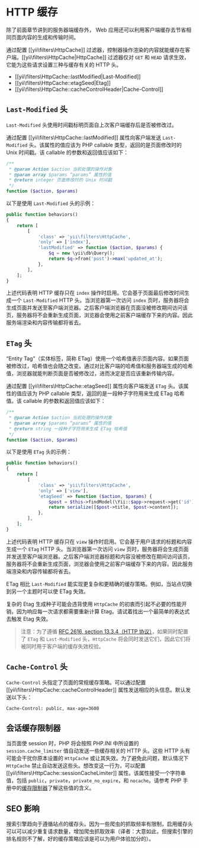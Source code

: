 HTTP 缓存
============

除了前面章节讲到的服务器端缓存外， Web 应用还可以利用客户端缓存去节省相同页面内容的生成和传输时间。

通过配置 [[yii\filters\HttpCache]] 过滤器，控制器操作渲染的内容就能缓存在客户端。[[yii\filters\HttpCache|HttpCache]] 过滤器仅对 `GET` 和 `HEAD` 请求生效，它能为这些请求设置三种与缓存有关的 HTTP 头。

* [[yii\filters\HttpCache::lastModified|Last-Modified]]
* [[yii\filters\HttpCache::etagSeed|Etag]]
* [[yii\filters\HttpCache::cacheControlHeader|Cache-Control]]


## `Last-Modified` 头 <a name="last-modified"></a>

`Last-Modified` 头使用时间戳标明页面自上次客户端缓存后是否被修改过。

通过配置 [[yii\filters\HttpCache::lastModified]] 属性向客户端发送 `Last-Modified` 头。该属性的值应该为 PHP callable 类型，返回的是页面修改时的 Unix 时间戳。该 callable 的参数和返回值应该如下：

```php
/**
 * @param Action $action 当前处理的操作对象
 * @param array $params “params” 属性的值
 * @return integer 页面修改时的 Unix 时间戳
 */
function ($action, $params)
```

以下是使用 `Last-Modified` 头的示例：

```php
public function behaviors()
{
    return [
        [
            'class' => 'yii\filters\HttpCache',
            'only' => ['index'],
            'lastModified' => function ($action, $params) {
                $q = new \yii\db\Query();
                return $q->from('post')->max('updated_at');
            },
        ],
    ];
}
```

上述代码表明 HTTP 缓存只在 `index` 操作时启用。它会基于页面最后修改时间生成一个 `Last-Modified` HTTP 头。当浏览器第一次访问 `index` 页时，服务器将会生成页面并发送至客户端浏览器。之后客户端浏览器在页面没被修改期间访问该页，服务器将不会重新生成页面，浏览器会使用之前客户端缓存下来的内容。因此服务端渲染和内容传输都将省去。


## `ETag` 头 <a name="etag"></a>

“Entity Tag”（实体标签，简称 ETag）使用一个哈希值表示页面内容。如果页面被修改过，哈希值也会随之改变。通过对比客户端的哈希值和服务器端生成的哈希值，浏览器就能判断页面是否被修改过，进而决定是否应该重新传输内容。

通过配置 [[yii\filters\HttpCache::etagSeed]] 属性向客户端发送 `ETag` 头。该属性的值应该为 PHP callable 类型，返回的是一段种子字符用来生成 ETag 哈希值。该 callable 的参数和返回值应该如下：

```php
/**
 * @param Action $action 当前处理的操作对象
 * @param array $params “params” 属性的值
 * @return string 一段种子字符用来生成 ETag 哈希值
 */
function ($action, $params)
```

以下是使用 `ETag` 头的示例：

```php
public function behaviors()
{
    return [
        [
            'class' => 'yii\filters\HttpCache',
            'only' => ['view'],
            'etagSeed' => function ($action, $params) {
                $post = $this->findModel(\Yii::$app->request->get('id'));
                return serialize([$post->title, $post->content]);
            },
        ],
    ];
}
```

上述代码表明 HTTP 缓存只在 `view` 操作时启用。它会基于用户请求的标题和内容生成一个 `ETag` HTTP 头。当浏览器第一次访问 `view` 页时，服务器将会生成页面并发送至客户端浏览器。之后客户端浏览器标题和内容没被修改在期间访问该页，服务器将不会重新生成页面，浏览器会使用之前客户端缓存下来的内容。因此服务端渲染和内容传输都将省去。

ETag 相比 `Last-Modified` 能实现更复杂和更精确的缓存策略。例如，当站点切换到另一个主题时可以使 ETag 失效。

复杂的 Etag 生成种子可能会违背使用 `HttpCache` 的初衷而引起不必要的性能开销，因为响应每一次请求都需要重新计算 Etag。请试着找出一个最简单的表达式去触发 Etag 失效。


> 注意：为了遵循 [RFC 2616, section 13.3.4（HTTP 协议）](http://tools.ietf.org/html/rfc2616#section-13.3.4)，如果同时配置了 `ETag` 和 `Last-Modified` 头，`HttpCache` 将会同时发送它们，因此它们将被同时用于客户端的缓存失效校验。


## `Cache-Control` 头 <a name="cache-control"></a>

`Cache-Control` 头指定了页面的常规缓存策略。可以通过配置 [[yii\filters\HttpCache::cacheControlHeader]] 属性发送相应的头信息。默认发送以下头：

```
Cache-Control: public, max-age=3600
```

## 会话缓存限制器 <a name="session-cache-limiter"></a>

当页面使 session 时，PHP 将会按照 PHP.INI 中所设置的 `session.cache_limiter` 值自动发送一些缓存相关的 HTTP 头。这些 HTTP 头有可能会干扰你原本设置的 `HttpCache` 或让其失效。为了避免此问题，默认情况下 `HttpCache` 禁止自动发送这些头。想改变这一行为，可以配置 [[yii\filters\HttpCache::sessionCacheLimiter]] 属性。该属性接受一个字符串值，包括 `public`，`private`，`private_no_expire`，和 `nocache`。请参考 PHP 手册中的[缓存限制器](http://www.php.net/manual/en/function.session-cache-limiter.php)了解这些值的含义。


## SEO 影响 <a name="seo-implications"></a>

搜索引擎趋向于遵循站点的缓存头。因为一些爬虫的抓取频率有限制，启用缓存头可以可以减少重复请求数量，增加爬虫抓取效率（译者：大意如此，但搜索引擎的排名规则不了解，好的缓存策略应该是可以为用户体验加分的）。

